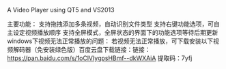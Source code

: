 A Video Player using QT5 and VS2013

主要功能：
支持拖拽添加多条视频，自动识别文件类型
支持右键功能选项，可自主设定视频播放顺序
支持全屏模式，全屏状态的界面下的功能选项等待后期更新
windows下视频无法正常播放的问题：
若视频无法正常播放，可下载安装以下视频解码器（免安装绿色版）百度云盘下载链接：链接：https://pan.baidu.com/s/1oClVIygpsHBmf--dkWXAiA 
提取码：7yfj 
